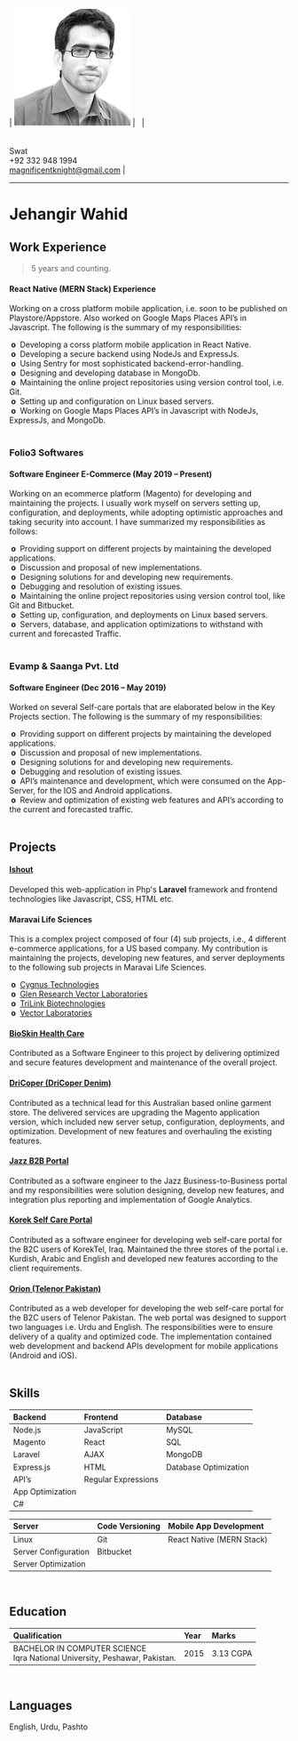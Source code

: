| <img class="my-img" src="assets/images/my_img.png" width="210" /> | <span>&nbsp;</span> | <br /><br /><br /> Swat <br /> +92 332 948 1994 <br /> magnificentknight@gmail.com |

<hr />

# Jehangir Wahid

## Work Experience
> 5 years and counting.

#### React Native (MERN Stack) Experience
Working on a cross platform mobile application, i.e. soon to be published on Playstore/Appstore. Also worked on Google Maps Places API’s in Javascript. The following is the summary of my responsibilities:

<strong>&nbsp;o&nbsp;</strong> Developing a corss platform mobile application in React Native.<br />
<strong>&nbsp;o&nbsp;</strong> Developing a secure backend using NodeJs and ExpressJs.<br />
<strong>&nbsp;o&nbsp;</strong> Using Sentry for most sophisticated backend-error-handling.<br />
<strong>&nbsp;o&nbsp;</strong> Designing and developing database in MongoDb.<br />
<strong>&nbsp;o&nbsp;</strong> Maintaining the online project repositories using version control tool, i.e. Git.<br />
<strong>&nbsp;o&nbsp;</strong> Setting up and configuration on Linux based servers.<br />
<strong>&nbsp;o&nbsp;</strong> Working on Google Maps Places API’s in Javascript with NodeJs, ExpressJs, and MongoDb.<br /><br />

### Folio3 Softwares

#### Software Engineer E-Commerce (May 2019 – Present)

Working on an ecommerce platform (Magento) for developing and maintaining the projects. I usually work myself on servers setting up, configuration, and deployments, while adopting optimistic approaches and taking security into account. I have summarized my responsibilities as follows: 

<strong>&nbsp;o&nbsp;</strong> Providing support on different projects by maintaining the developed applications.<br />
<strong>&nbsp;o&nbsp;</strong> Discussion and proposal of new implementations.<br />
<strong>&nbsp;o&nbsp;</strong> Designing solutions for and developing new requirements.<br />
<strong>&nbsp;o&nbsp;</strong> Debugging and resolution of existing issues.<br />
<strong>&nbsp;o&nbsp;</strong> Maintaining the online project repositories using version control tool, like Git and Bitbucket.<br />
<strong>&nbsp;o&nbsp;</strong> Setting up, configuration, and deployments on Linux based servers.<br />
<strong>&nbsp;o&nbsp;</strong> Servers, database, and application optimizations to withstand with current and forecasted Traffic.<br /><br />

### Evamp & Saanga Pvt. Ltd

#### Software Engineer (Dec 2016 – May 2019) 

Worked on several Self-care portals that are elaborated below in the Key Projects section. The following is the summary of my responsibilities: 

<strong>&nbsp;o&nbsp;</strong> Providing support on different projects by maintaining the developed applications.<br />
<strong>&nbsp;o&nbsp;</strong> Discussion and proposal of new implementations.<br />
<strong>&nbsp;o&nbsp;</strong> Designing solutions for and developing new requirements.<br />
<strong>&nbsp;o&nbsp;</strong> Debugging and resolution of existing issues.<br />
<strong>&nbsp;o&nbsp;</strong> API’s maintenance and development, which were consumed on the App-Server, for the IOS and Android applications.<br />
<strong>&nbsp;o&nbsp;</strong> Review and optimization of existing web features and API’s according to the current and forecasted traffic.<br /><br />

## Projects

#### [Ishout](http://www.ishout.ae/)

Developed this web-application in Php's **Laravel** framework and frontend technologies like Javascript, CSS, HTML etc.
  
#### Maravai Life Sciences 

This is a complex project composed of four (4) sub projects, i.e., 4 different e-commerce applications, for a US based company. My contribution is maintaining the projects, developing new features, and server deployments to the following sub projects in Maravai Life Sciences. 

<strong>&nbsp;o&nbsp;</strong> [Cygnus Technologies](https://www.cygnustechnologies.com/)<br />
<strong>&nbsp;o&nbsp;</strong> [Glen Research Vector Laboratories](https://www.glenresearch.com/)<br />
<strong>&nbsp;o&nbsp;</strong> [TriLink Biotechnologies](https://www.trilinkbiotech.com/)<br />
<strong>&nbsp;o&nbsp;</strong> [Vector Laboratories](https://vectorlabs.com/)

#### [BioSkin Health Care](https://bioskin.com/)

Contributed as a Software Engineer to this project by delivering optimized and secure features development and maintenance of the overall project. 

#### [DriCoper (DriCoper Denim)](https://dricoper.com.au/)

Contributed as a technical lead for this Australian based online garment store. The delivered services are upgrading the Magento application version, which included new server setup, configuration, deployments, and optimization. Development of new features and overhauling the existing features. 

#### [Jazz B2B Portal](https://businessworld.jazz.com.pk/)

Contributed as a software engineer to the Jazz Business-to-Business portal and my responsibilities were solution designing, develop new features, and integration plus reporting and implementation of Google Analytics. 

#### [Korek Self Care Portal](https://www.korektel.com/)

Contributed as a software engineer for developing web self-care portal for the B2C users of KorekTel, Iraq. Maintained the three stores of the portal i.e. Kurdish, Arabic and English and developed new features according to the client requirements. 

#### [Orion (Telenor Pakistan)](https://www.telenor.com.pk/) 

Contributed as a web developer for developing the web self-care portal for the B2C users of Telenor Pakistan. The web portal was designed to support two languages i.e. Urdu and English. The responsibilities were to ensure delivery of a quality and optimized code. The implementation contained web development and backend APIs development for mobile applications (Android and iOS).<br /><br />

## Skills

| Backend | Frontend | Database |
|:--------|:---------|:---------|
|  Node.js | JavaScript | MySQL |
|  Magento | React | SQL |
|  Laravel | AJAX | MongoDB |
|  Express.js | HTML | Database Optimization |
|  API’s | Regular Expressions | 
|  App Optimization |
|  C# |


| Server | Code Versioning | Mobile App Development |
|:-------|:----------------|:-----------------------|
| Linux | Git | React Native (MERN Stack) |
| Server Configuration | Bitbucket |
| Server Optimization |

<br />

## Education

| Qualification | Year | Marks|
|:--------------|:-----|:-----|
| BACHELOR IN COMPUTER SCIENCE <br /> Iqra National University, Peshawar, Pakistan. | 2015 | 3.13 CGPA |

<br />

## Languages
English, Urdu, Pashto
